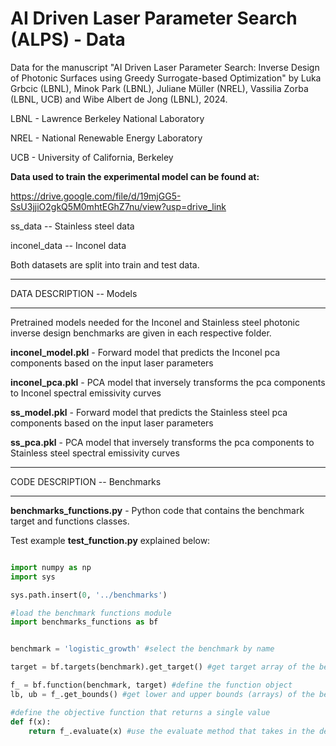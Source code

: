 # AI Driven Laser Parameter Search (ALPS) - Data
Data for the manuscript "AI Driven Laser Parameter Search: Inverse Design of Photonic Surfaces using Greedy Surrogate-based Optimization" by Luka Grbcic (LBNL), Minok Park (LBNL), Juliane Müller (NREL), Vassilia Zorba (LBNL, UCB) and Wibe Albert de Jong (LBNL), 2024.

LBNL - Lawrence Berkeley National Laboratory

NREL - National Renewable Energy Laboratory

UCB - University of California, Berkeley

**Data used to train the experimental model can be found at:**

https://drive.google.com/file/d/19mjGG5-SsU3jjiO2gkQ5M0mhtEGhZ7nu/view?usp=drive_link

ss_data -- Stainless steel data

inconel_data -- Inconel data

Both datasets are split into train and test data.

_______

DATA DESCRIPTION -- Models
_________

Pretrained models needed for the Inconel and Stainless steel photonic inverse design benchmarks are given in each respective folder.

**inconel_model.pkl** - Forward model that predicts the Inconel pca components based on the input laser parameters

**inconel_pca.pkl** - PCA model that inversely transforms the pca components to Inconel spectral emissivity curves

**ss_model.pkl** - Forward model that predicts the Stainless steel pca components based on the input laser parameters

**ss_pca.pkl** - PCA model that inversely transforms the pca components to Stainless steel spectral emissivity curves
_______

CODE DESCRIPTION -- Benchmarks
_________

**benchmarks_functions.py** - Python code that contains the benchmark target and functions classes.

Test example **test_function.py** explained below:

```python

import numpy as np
import sys

sys.path.insert(0, '../benchmarks')

#load the benchmark functions module
import benchmarks_functions as bf


benchmark = 'logistic_growth' #select the benchmark by name

target = bf.targets(benchmark).get_target() #get target array of the benchmark

f_ = bf.function(benchmark, target) #define the function object
lb, ub = f_.get_bounds() #get lower and upper bounds (arrays) of the benchmark

#define the objective function that returns a single value
def f(x): 
    return f_.evaluate(x) #use the evaluate method that takes in the design vector
```
